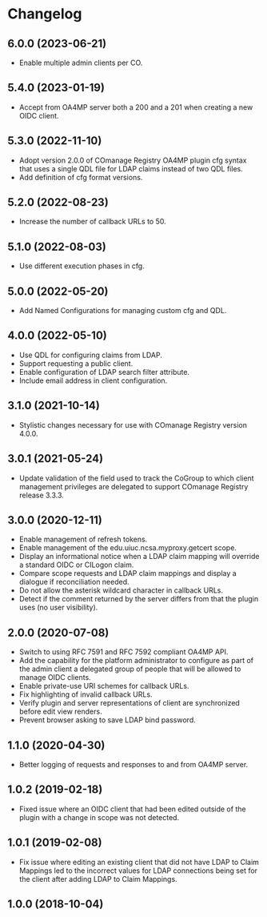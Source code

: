 # Changelog

## 6.0.0 (2023-06-21)

- Enable multiple admin clients per CO.

## 5.4.0 (2023-01-19)

- Accept from OA4MP server both a 200 and a 201 when creating a
  new OIDC client.

## 5.3.0 (2022-11-10)

- Adopt version 2.0.0 of COmanage Registry OA4MP plugin cfg syntax
  that uses a single QDL file for LDAP claims instead of two
  QDL files.
- Add definition of cfg format versions.

## 5.2.0 (2022-08-23)

- Increase the number of callback URLs to 50.

## 5.1.0 (2022-08-03)

- Use different execution phases in cfg.

## 5.0.0 (2022-05-20)

- Add Named Configurations for managing custom cfg and QDL.

## 4.0.0 (2022-05-10)

- Use QDL for configuring claims from LDAP.
- Support requesting a public client.
- Enable configuration of LDAP search filter attribute.
- Include email address in client configuration.

## 3.1.0 (2021-10-14)

- Stylistic changes necessary for use with COmanage Registry version 4.0.0.

## 3.0.1 (2021-05-24)

- Update validation of the field used to track the CoGroup to which
client management privileges are delegated to support COmanage Registry
release 3.3.3.

## 3.0.0 (2020-12-11)

- Enable management of refresh tokens.
- Enable management of the edu.uiuc.ncsa.myproxy.getcert scope.
- Display an informational notice when a LDAP claim mapping
  will override a standard OIDC or CILogon claim.
- Compare scope requests and LDAP claim mappings and display a
  dialogue if reconciliation needed.
- Do not allow the asterisk wildcard character in callback URLs.
- Detect if the comment returned by the server differs from
  that the plugin uses (no user visibility).

## 2.0.0 (2020-07-08)

- Switch to using RFC 7591 and RFC 7592 compliant OA4MP API.
- Add the capability for the platform administrator to configure as part
of the admin client a delegated group of people that will be allowed to
manage OIDC clients.
- Enable private-use URI schemes for callback URLs.
- Fix highlighting of invalid callback URLs.
- Verify plugin and server representations of client are
  synchronized before edit view renders.
- Prevent browser asking to save LDAP bind password.

## 1.1.0 (2020-04-30)

- Better logging of requests and responses to and from OA4MP
  server.

## 1.0.2 (2019-02-18)

- Fixed issue where an OIDC client that had been edited outside of
the plugin with a change in scope was not detected.

## 1.0.1 (2019-02-08)

- Fix issue where editing an existing client that did not have
LDAP to Claim Mappings led to the incorrect values for LDAP connections
being set for the client after adding LDAP to Claim Mappings.

## 1.0.0 (2018-10-04)
